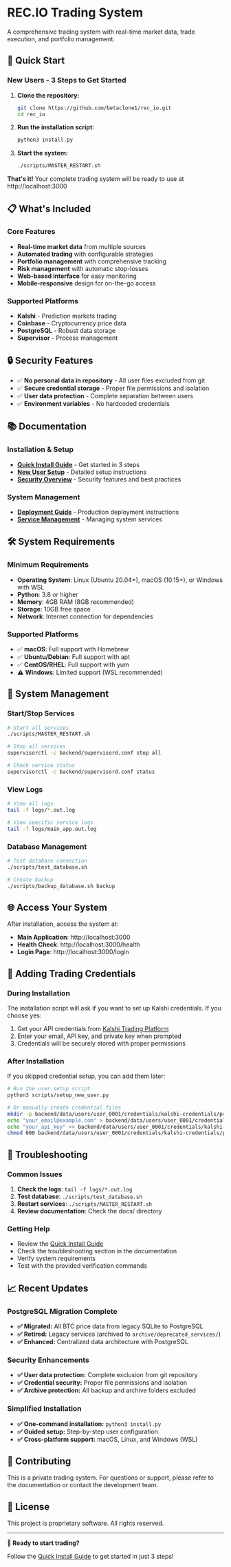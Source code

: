 # REC.IO Trading System

A comprehensive trading system with real-time market data, trade execution, and portfolio management.

## 🚀 Quick Start

### **New Users - 3 Steps to Get Started**

1. **Clone the repository:**
   ```bash
   git clone https://github.com/betaclone1/rec_io.git
   cd rec_io
   ```

2. **Run the installation script:**
   ```bash
   python3 install.py
   ```

3. **Start the system:**
   ```bash
   ./scripts/MASTER_RESTART.sh
   ```

**That's it!** Your complete trading system will be ready to use at http://localhost:3000

## 📋 What's Included

### **Core Features**
- **Real-time market data** from multiple sources
- **Automated trading** with configurable strategies
- **Portfolio management** with comprehensive tracking
- **Risk management** with automatic stop-losses
- **Web-based interface** for easy monitoring
- **Mobile-responsive** design for on-the-go access

### **Supported Platforms**
- **Kalshi** - Prediction markets trading
- **Coinbase** - Cryptocurrency price data
- **PostgreSQL** - Robust data storage
- **Supervisor** - Process management

## 🔒 Security Features

- ✅ **No personal data in repository** - All user files excluded from git
- ✅ **Secure credential storage** - Proper file permissions and isolation
- ✅ **User data protection** - Complete separation between users
- ✅ **Environment variables** - No hardcoded credentials

## 📚 Documentation

### **Installation & Setup**
- **[Quick Install Guide](QUICK_INSTALL_GUIDE.md)** - Get started in 3 steps
- **[New User Setup](docs/NEW_USER_SETUP_GUIDE.md)** - Detailed setup instructions
- **[Security Overview](docs/SECURITY_OVERVIEW.md)** - Security features and best practices

### **System Management**
- **[Deployment Guide](docs/DEPLOYMENT_GUIDE.md)** - Production deployment instructions
- **[Service Management](docs/SERVICE_MANAGEMENT.md)** - Managing system services

## 🛠️ System Requirements

### **Minimum Requirements**
- **Operating System**: Linux (Ubuntu 20.04+), macOS (10.15+), or Windows with WSL
- **Python**: 3.8 or higher
- **Memory**: 4GB RAM (8GB recommended)
- **Storage**: 10GB free space
- **Network**: Internet connection for dependencies

### **Supported Platforms**
- ✅ **macOS**: Full support with Homebrew
- ✅ **Ubuntu/Debian**: Full support with apt
- ✅ **CentOS/RHEL**: Full support with yum
- ⚠️ **Windows**: Limited support (WSL recommended)

## 🔧 System Management

### **Start/Stop Services**
```bash
# Start all services
./scripts/MASTER_RESTART.sh

# Stop all services
supervisorctl -c backend/supervisord.conf stop all

# Check service status
supervisorctl -c backend/supervisord.conf status
```

### **View Logs**
```bash
# View all logs
tail -f logs/*.out.log

# View specific service logs
tail -f logs/main_app.out.log
```

### **Database Management**
```bash
# Test database connection
./scripts/test_database.sh

# Create backup
./scripts/backup_database.sh backup
```

## 🌐 Access Your System

After installation, access the system at:
- **Main Application**: http://localhost:3000
- **Health Check**: http://localhost:3000/health
- **Login Page**: http://localhost:3000/login

## 🔑 Adding Trading Credentials

### **During Installation**
The installation script will ask if you want to set up Kalshi credentials. If you choose yes:
1. Get your API credentials from [Kalshi Trading Platform](https://trading.kalshi.com/settings/api)
2. Enter your email, API key, and private key when prompted
3. Credentials will be securely stored with proper permissions

### **After Installation**
If you skipped credential setup, you can add them later:
```bash
# Run the user setup script
python3 scripts/setup_new_user.py

# Or manually create credential files
mkdir -p backend/data/users/user_0001/credentials/kalshi-credentials/prod
echo "your_email@example.com" > backend/data/users/user_0001/credentials/kalshi-credentials/prod/kalshi-auth.txt
echo "your_api_key" >> backend/data/users/user_0001/credentials/kalshi-credentials/prod/kalshi-auth.txt
chmod 600 backend/data/users/user_0001/credentials/kalshi-credentials/prod/kalshi-auth.txt
```

## 🚨 Troubleshooting

### **Common Issues**
1. **Check the logs**: `tail -f logs/*.out.log`
2. **Test database**: `./scripts/test_database.sh`
3. **Restart services**: `./scripts/MASTER_RESTART.sh`
4. **Review documentation**: Check the docs/ directory

### **Getting Help**
- Review the [Quick Install Guide](QUICK_INSTALL_GUIDE.md)
- Check the troubleshooting section in the documentation
- Verify system requirements
- Test with the provided verification commands

## 📈 Recent Updates

### **PostgreSQL Migration Complete**
- **✅ Migrated:** All BTC price data from legacy SQLite to PostgreSQL
- **✅ Retired:** Legacy services (archived to `archive/deprecated_services/`)
- **✅ Enhanced:** Centralized data architecture with PostgreSQL

### **Security Enhancements**
- **✅ User data protection:** Complete exclusion from git repository
- **✅ Credential security:** Proper file permissions and isolation
- **✅ Archive protection:** All backup and archive folders excluded

### **Simplified Installation**
- **✅ One-command installation:** `python3 install.py`
- **✅ Guided setup:** Step-by-step user configuration
- **✅ Cross-platform support:** macOS, Linux, and Windows (WSL)

## 🤝 Contributing

This is a private trading system. For questions or support, please refer to the documentation or contact the development team.

## 📄 License

This project is proprietary software. All rights reserved.

---

**🎉 Ready to start trading?**

Follow the [Quick Install Guide](QUICK_INSTALL_GUIDE.md) to get started in just 3 steps! 